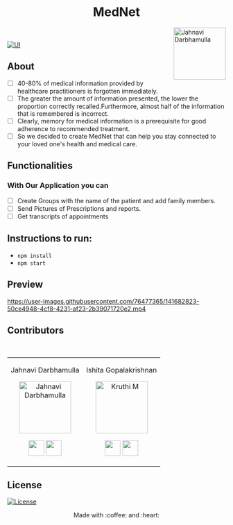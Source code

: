 
<h1 align="center">  MedNet </h1><img align='right' src = "https://media0.giphy.com/media/Ph6YGeB76j0QsPzU0G/giphy.gif?cid=ecf05e47vlhly88gogsz3uem5tdxp064sg1ho14ne9ad6nao&rid=giphy.gif&ct=s"  height="120" alt="Jahnavi Darbhamulla">

<br/>



  [![UI ](https://img.shields.io/badge/User%20Interface-Link%20to%20UI-orange?style=flat-square&logo=appveyor)](https://mednet.netlify.app/)
 
## About
- [ ]  40-80% of medical information provided by healthcare practitioners is forgotten immediately.                                                                     
- [ ]  The greater the amount of information presented, the lower the proportion correctly recalled.Furthermore, almost half of the information that is remembered is incorrect.
- [ ]  Clearly, memory for medical information is a prerequisite for good adherence to recommended treatment.
- [ ]  So we decided to create MedNet that can help you stay connected to your loved one's health and medical care.

## Functionalities
### With Our Application you can
- [ ]   Create Groups with the name of the patient and add family members.
- [ ]   Send Pictures of Prescriptions and reports.
- [ ]   Get transcripts of appointments

## Instructions to run:
- ```npm install``` 
- ```npm start```

## Preview
https://user-images.githubusercontent.com/76477365/141682823-50ce4948-4cf8-4231-af23-2b39071720e2.mp4


## Contributors
<table>
<tr align="center">
<td>

Jahnavi Darbhamulla

<p align="center">
<img src = "https://media-exp1.licdn.com/dms/image/C5603AQGQD7sComp1_w/profile-displayphoto-shrink_400_400/0/1611544262663?e=1642636800&v=beta&t=2f6qkPdXbCVngf8Mcs8xNC9aKCtffY1C-LFjiBAmedA"  height="120" alt="Jahnavi Darbhamulla">
</p>
<p align="center">
<a href = "https://github.com/JahnaviDarbhamulla"><img src = "http://www.iconninja.com/files/241/825/211/round-collaboration-social-github-code-circle-network-icon.svg" width="36" height = "36"/></a>
<a href = "https://www.linkedin.com/in/jahnavi-darbhamulla-0a4280201/">
<img src = "http://www.iconninja.com/files/863/607/751/network-linkedin-social-connection-circular-circle-media-icon.svg" width="36" height="36"/>
</a>
</p>
</td>

<td >

Ishita Gopalakrishnan

<p align="center">
<img src = "https://media-exp1.licdn.com/dms/image/C5603AQF2uU4J13-aGg/profile-displayphoto-shrink_400_400/0/1617816011549?e=1642636800&v=beta&t=ENNjmQh9N8P76acrj247yOo5a8BwifWbS4NBoVDRpxg"  height="120" alt="Kruthi M">
</p>
<p align="center">
<a href = "https://github.com/IshitaG-2002IGK"><img src = "http://www.iconninja.com/files/241/825/211/round-collaboration-social-github-code-circle-network-icon.svg" width="36" height = "36"/></a>
<a href = "https://www.linkedin.com/in/ishita-gopalakrishnan-92949320b/">
<img src = "http://www.iconninja.com/files/863/607/751/network-linkedin-social-connection-circular-circle-media-icon.svg" width="36" height="36"/>
</a>
</p>
</td>
<br/>




</tr>
</table>

  
## License
[![License](http://img.shields.io/:license-mit-blue.svg?style=flat-square)](http://badges.mit-license.org)

<p align="center">
	Made with :coffee: and :heart:
</p>

